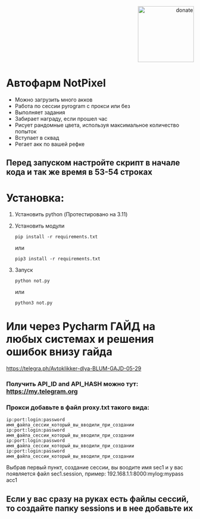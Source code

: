 <div align="right">
  <a href="https://github.com/meKryztal">
    <img src="https://github.com/user-attachments/assets/c381e8c0-e56a-4134-b333-4ec0dffab514" alt="donate" width="150">
  </a>
</div>

# Автофарм NotPixel

-  Можно загрузить много акков
-  Работа по сессии pyrogram с прокси или без
-  Выполняет задания
-  Забирает награду, если прошел час
-  Рисует рандомные цвета, используя максимальное количество попыток
-  Вступает в сквад
-  Регает акк по вашей рефке

## Перед запуском настройте скрипт в начале кода и так же время в 53-54 строках

# Установка:
1. Установить python (Протестировано на 3.11)

2. Установить модули
   
   ```
   pip install -r requirements.txt
   ```
 
   или
   
   ```
   pip3 install -r requirements.txt
   ```



3. Запуск
   ```
   python not.py
   ```

   или

   ```
   python3 not.py
   ```
   
# Или через Pycharm ГАЙД на любых системах и решения ошибок внизу гайда
https://telegra.ph/Avtoklikker-dlya-BLUM-GAJD-05-29
   

### Получить API_ID and API_HASH можно тут: https://my.telegram.org


### Прокси добавьте в файл proxy.txt такого вида:

```
ip:port:login:password имя_файла_сессии_который_вы_вводили_при_создании
ip:port:login:password имя_файла_сессии_который_вы_вводили_при_создании
ip:port:login:password имя_файла_сессии_который_вы_вводили_при_создании
ip:port:login:password имя_файла_сессии_который_вы_вводили_при_создании
```

Выбрав первый пункт, создание сессии, вы воодите имя sec1 и у вас появляется файл sec1.session, пример:
192.168.1.1:8000:mylog:mypass acc1

## Если у вас сразу на руках есть файлы сессий, то создайте папку sessions и в нее добавьте их
